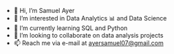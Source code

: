 - 👋 Hi, I’m Samuel Ayer
- 👀 I’m interested in Data Analytics :bar_chart: and Data Science
- 🌱 I’m currently learning SQL and Python
- 💞️ I’m looking to collaborate on data analysis projects
- 📫 Reach me via e-mail at ayersamuel07@gmail.com

<!---
Outis09/Outis09 is a ✨ special ✨ repository because its `README.md` (this file) appears on your GitHub profile.
You can click the Preview link to take a look at your changes.
--->
